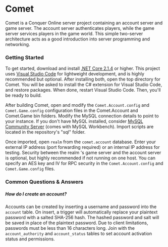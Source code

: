 # Comet
Comet is a Conquer Online server project containing an account server and game server. The account server authenticates players, while the game server services players in the game world. This simple two-server architecture acts as a good introduction into server programming and networking. 

### Getting Started
To get started, download and install [.NET Core 2.1.4](https://www.microsoft.com/net/download/dotnet-core/2.1) or higher. This project uses [Visual Studio Code](https://code.visualstudio.com/) for lightweight development, and is highly recommended but optional. After installing both, open the top directory for Comet. You will be asked to install the C# extension for Visual Studio Code, and restore packages. When done, restart Visual Studio Code. Then, you'll be ready to build.

After building Comet, open and modify the `Comet.Account.config` and `Comet.Game.config` configuration files in the Comet.Account and Comet.Game bin folders. Modify the MySQL connection details to point to your instance. If you don't have MySQL installed, consider [MySQL Community Server](https://dev.mysql.com/downloads/mysql/) (comes with MySQL Workbench). Import scripts are located in the repository's "sql" folder.

Once imported, open `realm` from the `comet.account` database. Enter your external IP address (port forwarding required) or an internal IP address for testing. Security between the realm 's game server and the account server is optional, but highly recommended if not running on one host. You can specify an AES key and IV for RPC security in the `Comet.Account.config` and `Comet.Game.config` files.

### Common Questions & Answers

##### How do I create an account?

Accounts can be created by inserting a username and password into the `account` table. On insert, a trigger will automatically replace your plaintext password with a salted SHA-256 hash. The hashed password and salt will be saved in place of the plaintext password. Due to client limitations, passwords must be less than 16 characters long. Join with the `account_authority` and `account_status` tables to set account activation status and permissions.
